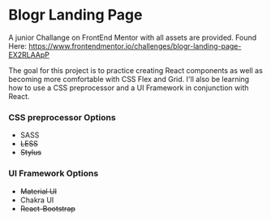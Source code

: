 # Blogr Landing Page

A junior Challange on FrontEnd Mentor with all assets are provided. Found Here: https://www.frontendmentor.io/challenges/blogr-landing-page-EX2RLAApP

The goal for this project is to practice creating React components as well as becoming more comfortable with CSS Flex and Grid. I'll also be learning how to use a CSS preprocessor and a UI Framework in conjunction with React.

### CSS preprocessor Options
- SASS
- ~~LESS~~
- ~~Stylus~~

### UI Framework Options
- ~~Material UI~~
- Chakra UI
- ~~React-Bootstrap~~
